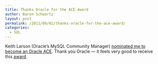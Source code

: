 ```yaml
---
title: Thanks Oracle for the ACE Award
author: Baron Schwartz
layout: post
permalink: /2011/08/01/thanks-oracle-for-the-ace-award/
categories:
  - SQL
---
```

Keith Larson (Oracle&#8217;s MySQL Community Manager) [nominated me to become an Oracle ACE][1]. Thank you Oracle &#8212; it feels very good to receive this [award][2].

 [1]: http://sqlhjalp.blogspot.com/2011/07/oracle-ace-award-baron-schwartz.html
 [2]: http://apex.oracle.com/pls/otn/f?p=19297:4:4267673706864143::NO:4:P4_ID:4342